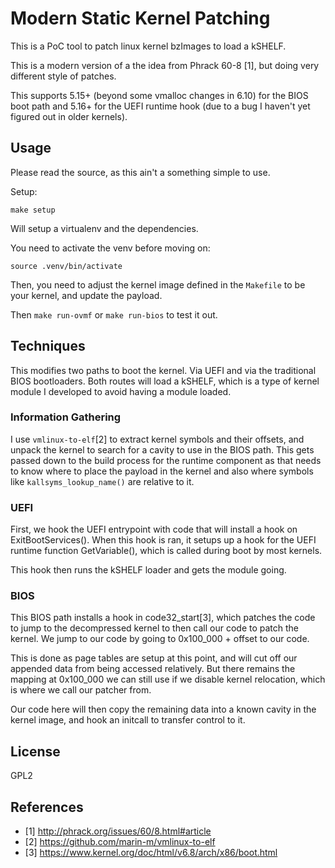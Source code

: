 # Modern Static Kernel Patching

This is a PoC tool to patch linux kernel bzImages to load a kSHELF.

This is a modern version of a the idea from Phrack 60-8 [1], but doing very
different style of patches.

This supports 5.15+ (beyond some vmalloc changes in 6.10) for the BIOS boot path
and 5.16+ for the UEFI runtime hook (due to a bug I haven't yet figured out in
older kernels).

## Usage

Please read the source, as this ain't a something simple to use.

Setup:
```
make setup
```

Will setup a virtualenv and the dependencies.

You need to activate the venv before moving on:
```
source .venv/bin/activate
```

Then, you need to adjust the kernel image defined in the `Makefile` to be
your kernel, and update the payload.

Then `make run-ovmf` or `make run-bios` to test it out.

## Techniques

This modifies two paths to boot the kernel.
Via UEFI and via the traditional BIOS bootloaders.
Both routes will load a kSHELF, which is a type of kernel module I developed to
avoid having a module loaded.

### Information Gathering

I use `vmlinux-to-elf`[2] to extract kernel symbols and their offsets, and
unpack the kernel to search for a cavity to use in the BIOS path.
This gets passed down to the build process for the runtime component as that
needs to know where to place the payload in the kernel and also where symbols
like `kallsyms_lookup_name()` are relative to it.

### UEFI

First, we hook the UEFI entrypoint with code that will install a hook on
ExitBootServices().
When this hook is ran, it setups up a hook for the UEFI runtime function
GetVariable(), which is called during boot by most kernels.

This hook then runs the kSHELF loader and gets the module going.

### BIOS

This BIOS path installs a hook in code32_start[3], which patches the code to jump
to the decompressed kernel to then call our code to patch the kernel.
We jump to our code by going to 0x100_000 + offset to our code.

This is done as page tables are setup at this point, and will cut off our
appended data from being accessed relatively.
But there remains the mapping at 0x100_000 we can still use if we disable kernel
relocation, which is where we call our patcher from.

Our code here will then copy the remaining data into a known cavity in the
kernel image, and hook an initcall to transfer control to it.

## License

GPL2

## References

* [1] http://phrack.org/issues/60/8.html#article
* [2] https://github.com/marin-m/vmlinux-to-elf
* [3] https://www.kernel.org/doc/html/v6.8/arch/x86/boot.html
